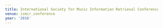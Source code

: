 ```yaml
---
title: International Society for Music Information Retrieval Conference (2016)
venue: ismir_conference
year: '2016'
---
```

